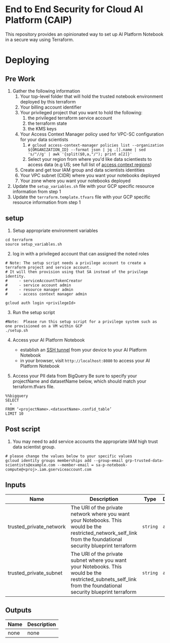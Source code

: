 # End to End Security for Cloud AI Platform (CAIP)

This repository provides an opinionated way to set up AI Platform Notebook in a secure way using Terraform.

# Deploying

## Pre Work
1.  Gather the following information
    1.  Your top-level folder that will hold the trusted notebook environment deployed by this terraform
    2.  Your billing account identifier
    3.  Your privileged project that you want to hold the following:
        1.  the privileged terraform service account
        2.  the terraform state
        3.  the KMS keys
    4.  Your Access Context Manager policy used for VPC-SC configuration for your data scientists
        1.  `# gcloud access-context-manager policies list --organization ${ORGANIZATION_ID} --format json | jq .[].name | sed 's/"//g' | awk '{split($0,a,"/"); print a[2]}'`
        2.  Select your region from where you'd like data scientiests to access data (e.g US; see full list of [access context regions](https://cloud.google.com/access-context-manager/docs/access-level-attributes#regions))
    5.  Create and get tour IAM group and data scientists identities
    6.  Your VPC subnet (CIDR) where you want your notebooks deployed
    7.  Your zone where you want your notebooks deployed
2.  Update the `setup_variables.sh` file with your GCP specific resource information from step 1
3.  Update the `terraform.template.tfvars` file with your GCP specific resource information from step 1

## setup
1.  Setup appropriate environment variables
```
cd terraform
source setup_variables.sh
```

2.  log in with a privileged account that can assigned the noted roles
```
# Note: The setup script needs a privilege account to create a terraform project and service account.
# It will then provision using that SA instead of the privilege identity.
#     - serviceAccountTokenCreator
#     - service account admin
#     - resource manager admin
#     - access context manager admin

gcloud auth login <privilegeId>
```

3.  Run the setup script
```
#Note:  Please run this setup script for a privilege system such as one provisioned on a VM within GCP
./setup.sh
```

4. Access your AI Platform Notebook
    * establish an [SSH tunnel](https://cloud.google.com/ai-platform/notebooks/docs/ssh-access) from your device to your AI Platform Notebook
    * in your browser, visit `http://localhost:8080` to access your AI Platform Notebook

5. Access your PII data from BigQuery
Be sure to specify your projectName and datasetName below, which should match your terraform.tfvars file.

```
%%bigquery
SELECT
  *
FROM ‘<projectName>.<datasetName>.confid_table’
LIMIT 10
```

## Post script
1.  You may need to add service accounts the appropriate IAM high trust data scientist group.
```
# please change the values below to your specific values
gcloud identity groups memberships add --group-email grp-trusted-data-scientists@example.com --member-email = sa-p-notebook-compute@<proj>.iam.gserviceaccount.com
```

## Inputs

| Name | Description | Type | Default | Required |
|------|-------------|------|---------|:--------:|
| trusted_private_network | The URI of the private network where you want your Notebooks.  This would be the restricted_network_self_link from the foundational security blueprint terraform  | `string` | `any` | yes |
| trusted_private_subnet | The URI of the private subnet where you want your Notebooks. This would be the restricted_subnets_self_link from the foundational security blueprint terraform | `string` | `any` | yes |

## Outputs

| Name | Description |
|------|-------------|
| none | none |